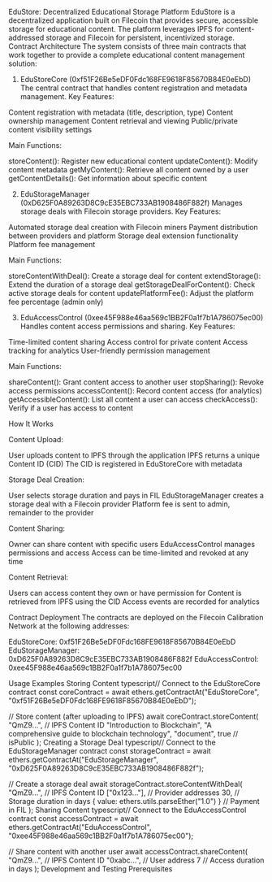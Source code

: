 EduStore: Decentralized Educational Storage Platform
EduStore is a decentralized application built on Filecoin that provides secure, accessible storage for educational content. The platform leverages IPFS for content-addressed storage and Filecoin for persistent, incentivized storage.
Contract Architecture
The system consists of three main contracts that work together to provide a complete educational content management solution:
1. EduStoreCore (0xf51F26Be5eDF0Fdc168FE9618F85670B84E0eEbD)
The central contract that handles content registration and metadata management.
Key Features:

Content registration with metadata (title, description, type)
Content ownership management
Content retrieval and viewing
Public/private content visibility settings

Main Functions:

storeContent(): Register new educational content
updateContent(): Modify content metadata
getMyContent(): Retrieve all content owned by a user
getContentDetails(): Get information about specific content

2. EduStorageManager (0xD625F0A89263D8C9cE35EBC733AB1908486F882f)
Manages storage deals with Filecoin storage providers.
Key Features:

Automated storage deal creation with Filecoin miners
Payment distribution between providers and platform
Storage deal extension functionality
Platform fee management

Main Functions:

storeContentWithDeal(): Create a storage deal for content
extendStorage(): Extend the duration of a storage deal
getStorageDealForContent(): Check active storage deals for content
updatePlatformFee(): Adjust the platform fee percentage (admin only)

3. EduAccessControl (0xee45F988e46aa569c1BB2F0a1f7b1A786075ec00)
Handles content access permissions and sharing.
Key Features:

Time-limited content sharing
Access control for private content
Access tracking for analytics
User-friendly permission management

Main Functions:

shareContent(): Grant content access to another user
stopSharing(): Revoke access permissions
accessContent(): Record content access (for analytics)
getAccessibleContent(): List all content a user can access
checkAccess(): Verify if a user has access to content

How It Works

Content Upload:

User uploads content to IPFS through the application
IPFS returns a unique Content ID (CID)
The CID is registered in EduStoreCore with metadata


Storage Deal Creation:

User selects storage duration and pays in FIL
EduStorageManager creates a storage deal with a Filecoin provider
Platform fee is sent to admin, remainder to the provider


Content Sharing:

Owner can share content with specific users
EduAccessControl manages permissions and access
Access can be time-limited and revoked at any time


Content Retrieval:

Users can access content they own or have permission for
Content is retrieved from IPFS using the CID
Access events are recorded for analytics



Contract Deployment
The contracts are deployed on the Filecoin Calibration Network at the following addresses:

EduStoreCore: 0xf51F26Be5eDF0Fdc168FE9618F85670B84E0eEbD
EduStorageManager: 0xD625F0A89263D8C9cE35EBC733AB1908486F882f
EduAccessControl: 0xee45F988e46aa569c1BB2F0a1f7b1A786075ec00

Usage Examples
Storing Content
typescript// Connect to the EduStoreCore contract
const coreContract = await ethers.getContractAt("EduStoreCore", "0xf51F26Be5eDF0Fdc168FE9618F85670B84E0eEbD");

// Store content (after uploading to IPFS)
await coreContract.storeContent(
  "QmZ9...", // IPFS Content ID
  "Introduction to Blockchain",
  "A comprehensive guide to blockchain technology",
  "document",
  true // isPublic
);
Creating a Storage Deal
typescript// Connect to the EduStorageManager contract
const storageContract = await ethers.getContractAt("EduStorageManager", "0xD625F0A89263D8C9cE35EBC733AB1908486F882f");

// Create a storage deal
await storageContract.storeContentWithDeal(
  "QmZ9...", // IPFS Content ID
  ["0x123..."], // Provider addresses
  30, // Storage duration in days
  { value: ethers.utils.parseEther("1.0") } // Payment in FIL
);
Sharing Content
typescript// Connect to the EduAccessControl contract
const accessContract = await ethers.getContractAt("EduAccessControl", "0xee45F988e46aa569c1BB2F0a1f7b1A786075ec00");

// Share content with another user
await accessContract.shareContent(
  "QmZ9...", // IPFS Content ID
  "0xabc...", // User address
  7 // Access duration in days
);
Development and Testing
Prerequisites



